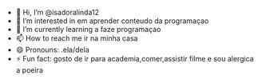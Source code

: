 - 👋 Hi, I’m @isadoralinda12
- 👀 I’m interested in em aprender conteudo da programaçao
- 🌱 I’m currently learning a faze programaçao
- 📫 How to reach me ir na minha casa 
- 😄 Pronouns: .ela/dela
- ⚡ Fun fact: gosto de ir para academia,comer,assistir filme e sou alergica a poeira 

<!---
isadoralinda12/isadoralinda12 is a ✨ special ✨ repository because its `README.md` (this file) appears on your GitHub profile.
You can click the Preview link to take a look at your changes.

 ![](https://media1.tenor.com/m/enMwAILCfnkAAAAC/mr-bean-brows.gif)
